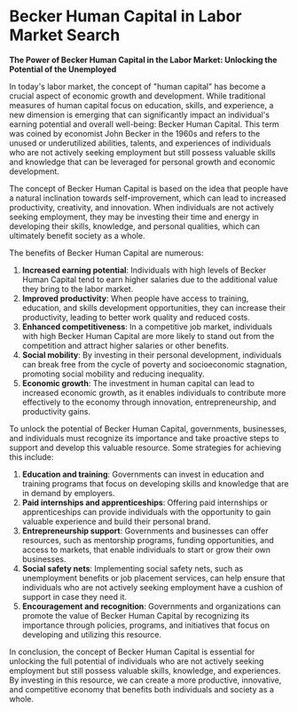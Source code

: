 # Becker Human Capital in Labor Market Search

**The Power of Becker Human Capital in the Labor Market: Unlocking the Potential of the Unemployed**

In today's labor market, the concept of "human capital" has become a crucial aspect of economic growth and development. While traditional measures of human capital focus on education, skills, and experience, a new dimension is emerging that can significantly impact an individual's earning potential and overall well-being: Becker Human Capital. This term was coined by economist John Becker in the 1960s and refers to the unused or underutilized abilities, talents, and experiences of individuals who are not actively seeking employment but still possess valuable skills and knowledge that can be leveraged for personal growth and economic development.

The concept of Becker Human Capital is based on the idea that people have a natural inclination towards self-improvement, which can lead to increased productivity, creativity, and innovation. When individuals are not actively seeking employment, they may be investing their time and energy in developing their skills, knowledge, and personal qualities, which can ultimately benefit society as a whole.

The benefits of Becker Human Capital are numerous:

1. **Increased earning potential**: Individuals with high levels of Becker Human Capital tend to earn higher salaries due to the additional value they bring to the labor market.
2. **Improved productivity**: When people have access to training, education, and skills development opportunities, they can increase their productivity, leading to better work quality and reduced costs.
3. **Enhanced competitiveness**: In a competitive job market, individuals with high Becker Human Capital are more likely to stand out from the competition and attract higher salaries or other benefits.
4. **Social mobility**: By investing in their personal development, individuals can break free from the cycle of poverty and socioeconomic stagnation, promoting social mobility and reducing inequality.
5. **Economic growth**: The investment in human capital can lead to increased economic growth, as it enables individuals to contribute more effectively to the economy through innovation, entrepreneurship, and productivity gains.

To unlock the potential of Becker Human Capital, governments, businesses, and individuals must recognize its importance and take proactive steps to support and develop this valuable resource. Some strategies for achieving this include:

1. **Education and training**: Governments can invest in education and training programs that focus on developing skills and knowledge that are in demand by employers.
2. **Paid internships and apprenticeships**: Offering paid internships or apprenticeships can provide individuals with the opportunity to gain valuable experience and build their personal brand.
3. **Entrepreneurship support**: Governments and businesses can offer resources, such as mentorship programs, funding opportunities, and access to markets, that enable individuals to start or grow their own businesses.
4. **Social safety nets**: Implementing social safety nets, such as unemployment benefits or job placement services, can help ensure that individuals who are not actively seeking employment have a cushion of support in case they need it.
5. **Encouragement and recognition**: Governments and organizations can promote the value of Becker Human Capital by recognizing its importance through policies, programs, and initiatives that focus on developing and utilizing this resource.

In conclusion, the concept of Becker Human Capital is essential for unlocking the full potential of individuals who are not actively seeking employment but still possess valuable skills, knowledge, and experiences. By investing in this resource, we can create a more productive, innovative, and competitive economy that benefits both individuals and society as a whole.
